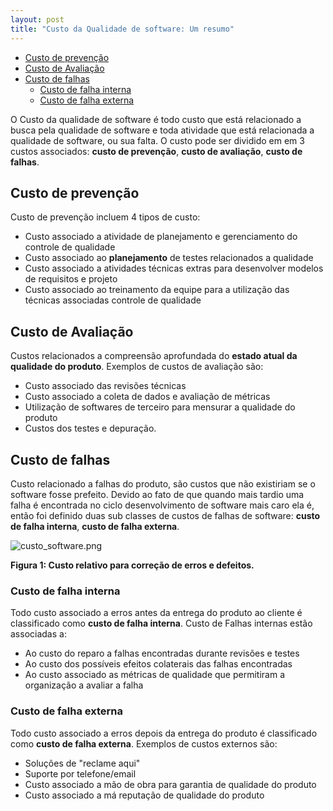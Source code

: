 ```yaml
---
layout: post
title: "Custo da Qualidade de software: Um resumo"
---
```


- [Custo de prevenção](#custo-de-prevenção)
- [Custo de Avaliação](#custo-de-avaliação)
- [Custo de falhas](#custo-de-falhas)
  - [Custo de falha interna](#custo-de-falha-interna)
  - [Custo de falha externa](#custo-de-falha-externa)


O Custo da qualidade de software é todo custo que está relacionado a busca pela qualidade de software e toda atividade que está relacionada a qualidade de software, ou sua falta. O custo pode ser dividido em em 3 custos associados: **custo de prevenção**, **custo de avaliação**, **custo de falhas**.

## Custo de prevenção

Custo de prevenção incluem 4 tipos de custo:

- Custo associado a atividade de planejamento e gerenciamento do controle de qualidade
- Custo associado ao **planejamento** de testes relacionados a qualidade
- Custo associado a atividades técnicas extras para desenvolver modelos de requisitos e projeto
- Custo associado ao treinamento da equipe para a utilização das técnicas associadas controle de qualidade

## Custo de Avaliação

Custos relacionados a compreensão aprofundada do **estado atual da qualidade do produto**. Exemplos de custos de avaliação são:

- Custo associado das revisões técnicas
- Custo associado a coleta de dados e avaliação de métricas
- Utilização de softwares de terceiro para mensurar a qualidade do produto
- Custos dos testes e depuração.

## Custo de falhas

Custo relacionado a falhas do produto, são custos que não existiriam se o software fosse prefeito. Devido ao fato de que quando mais tardio uma falha é encontrada no ciclo desenvolvimento de software mais caro ela é, então foi definido duas sub classes de custos de falhas de software: **custo de falha interna**, **custo de falha externa**.

![custo_software.png]({{site.baseurl}}/assets/images/custo_sofware.png)

**Figura 1: Custo relativo para correção de erros e defeitos.**

### Custo de falha interna

Todo custo associado a erros antes da entrega do produto ao cliente é classificado como **custo de falha interna**. Custo de Falhas internas estão associadas a:

- Ao custo do reparo a falhas encontradas durante revisões e testes
- Ao custo dos possíveis efeitos colaterais das falhas encontradas
- Ao custo associado as métricas de qualidade que permitiram a organização a avaliar a falha

### Custo de falha externa

Todo custo associado a erros depois da entrega do produto é classificado como **custo de falha externa**. Exemplos de custos externos são:

- Soluções de "reclame aqui"
- Suporte por telefone/email
- Custo associado a mão de obra para garantia de qualidade do produto
- Custo associado a má reputação de qualidade do produto
